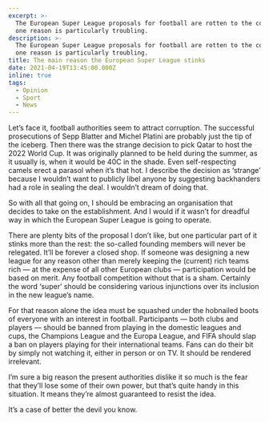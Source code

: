 ```yaml
---
excerpt: >-
  The European Super League proposals for football are rotten to the core, but
  one reason is particularly troubling.
description: >-
  The European Super League proposals for football are rotten to the core, but
  one reason is particularly troubling.
title: The main reason the European Super League stinks
date: 2021-04-19T13:45:00.000Z
inline: true
tags:
  - Opinion
  - Sport
  - News
---
```

Let’s face it, football authorities seem to attract corruption. The successful prosecutions of Sepp Blatter and Michel Platini are probably just the tip of the iceberg. Then there was the strange decision to pick Qatar to host the 2022 World Cup. It was originally planned to be held during the summer, as it usually is, when it would be 40C in the shade. Even self-respecting camels erect a parasol when it’s that hot. I describe the decision as ‘strange’ because I wouldn’t want to publicly libel anyone by suggesting backhanders had a role in sealing the deal. I wouldn’t dream of doing that.

So with all that going on, I should be embracing an organisation that decides to take on the establishment. And I would if it wasn’t for dreadful way in which the European Super League is going to operate.

There are plenty bits of the proposal I don’t like, but one particular part of it stinks more than the rest: the so-called founding members will never be relegated. It’ll be forever a closed shop. If someone was designing a new league for any reason other than merely keeping the (current) rich teams rich — at the expense of all other European clubs — participation would be based on merit. Any football competition without that is a sham. Certainly the word ‘super’ should be considering various injunctions over its inclusion in the new league’s name.

For that reason alone the idea must be squashed under the hobnailed boots of everyone with an interest in football. Participants — both clubs and players — should be banned from playing in the domestic leagues and cups, the Champions League and the Europa League, and FIFA should slap a ban on players playing for their international teams. Fans can do their bit by simply not watching it, either in person or on TV. It should be rendered irrelevant.

I’m sure a big reason the present authorities dislike it so much is the fear that they’ll lose some of their own power, but that’s quite handy in this situation. It means they’re almost guaranteed to resist the idea.

It’s a case of better the devil you know. 

